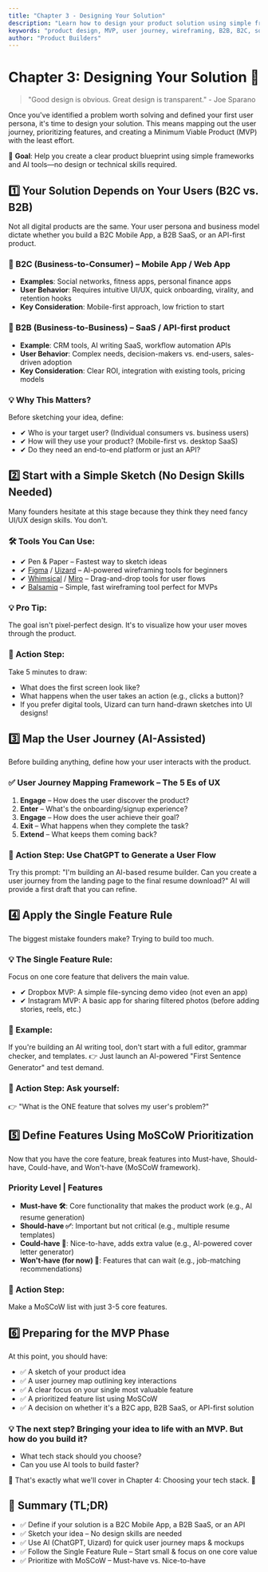 ```yaml
---
title: "Chapter 3 - Designing Your Solution"
description: "Learn how to design your product solution using simple frameworks and AI tools, without requiring design or technical skills."
keywords: "product design, MVP, user journey, wireframing, B2B, B2C, solution design"
author: "Product Builders"
---
```


# Chapter 3: Designing Your Solution 🎨

> "Good design is obvious. Great design is transparent." - Joe Sparano

<div class="content-box">

Once you've identified a problem worth solving and defined your first user persona, it's time to design your solution. This means mapping out the user journey, prioritizing features, and creating a Minimum Viable Product (MVP) with the least effort.

🚀 **Goal**: Help you create a clear product blueprint using simple frameworks and AI tools—no design or technical skills required.

</div>

## 1️⃣ Your Solution Depends on Your Users (B2C vs. B2B)

<div class="content-box">

Not all digital products are the same. Your user persona and business model dictate whether you build a B2C Mobile App, a B2B SaaS, or an API-first product.

### 📌 B2C (Business-to-Consumer) – Mobile App / Web App
- **Examples**: Social networks, fitness apps, personal finance apps
- **User Behavior**: Requires intuitive UI/UX, quick onboarding, virality, and retention hooks
- **Key Consideration**: Mobile-first approach, low friction to start

### 📌 B2B (Business-to-Business) – SaaS / API-first product
- **Example**: CRM tools, AI writing SaaS, workflow automation APIs
- **User Behavior**: Complex needs, decision-makers vs. end-users, sales-driven adoption
- **Key Consideration**: Clear ROI, integration with existing tools, pricing models

### 💡 Why This Matters?
Before sketching your idea, define:
- ✔ Who is your target user? (Individual consumers vs. business users)
- ✔ How will they use your product? (Mobile-first vs. desktop SaaS)
- ✔ Do they need an end-to-end platform or just an API?

</div>

## 2️⃣ Start with a Simple Sketch (No Design Skills Needed)

<div class="content-box">

Many founders hesitate at this stage because they think they need fancy UI/UX design skills. You don't.

### 🛠 Tools You Can Use:
- ✔ Pen & Paper – Fastest way to sketch ideas
- ✔ [Figma](https://figma.com) / [Uizard](https://uizard.io) – AI-powered wireframing tools for beginners
- ✔ [Whimsical](https://whimsical.com) / [Miro](https://miro.com) – Drag-and-drop tools for user flows
- ✔ [Balsamiq](https://balsamiq.com) – Simple, fast wireframing tool perfect for MVPs

### 💡 Pro Tip:
The goal isn't pixel-perfect design. It's to visualize how your user moves through the product.

### 🎯 Action Step:
Take 5 minutes to draw:
- What does the first screen look like?
- What happens when the user takes an action (e.g., clicks a button)?
- If you prefer digital tools, Uizard can turn hand-drawn sketches into UI designs!

</div>

## 3️⃣ Map the User Journey (AI-Assisted)

<div class="content-box">

Before building anything, define how your user interacts with the product.

### ✅ User Journey Mapping Framework – The 5 Es of UX
1. **Engage** – How does the user discover the product?
2. **Enter** – What's the onboarding/signup experience?
3. **Engage** – How does the user achieve their goal?
4. **Exit** – What happens when they complete the task?
5. **Extend** – What keeps them coming back?

### 🎯 Action Step: Use ChatGPT to Generate a User Flow
Try this prompt:
"I'm building an AI-based resume builder. Can you create a user journey from the landing page to the final resume download?"
AI will provide a first draft that you can refine.

</div>

## 4️⃣ Apply the Single Feature Rule

<div class="content-box">

The biggest mistake founders make? Trying to build too much.

### 💡 The Single Feature Rule:
Focus on one core feature that delivers the main value.

- ✔ Dropbox MVP: A simple file-syncing demo video (not even an app)
- ✔ Instagram MVP: A basic app for sharing filtered photos (before adding stories, reels, etc.)

### 🚀 Example:
If you're building an AI writing tool, don't start with a full editor, grammar checker, and templates.
👉 Just launch an AI-powered "First Sentence Generator" and test demand.

### 🎯 Action Step: Ask yourself:
👉 "What is the ONE feature that solves my user's problem?"

</div>

## 5️⃣ Define Features Using MoSCoW Prioritization

<div class="content-box">

Now that you have the core feature, break features into Must-have, Should-have, Could-have, and Won't-have (MoSCoW framework).

### Priority Level | Features
- **Must-have 🛠**: Core functionality that makes the product work (e.g., AI resume generation)
- **Should-have ✅**: Important but not critical (e.g., multiple resume templates)
- **Could-have 🤔**: Nice-to-have, adds extra value (e.g., AI-powered cover letter generator)
- **Won't-have (for now) 🚫**: Features that can wait (e.g., job-matching recommendations)

### 🎯 Action Step:
Make a MoSCoW list with just 3-5 core features.

</div>

## 6️⃣ Preparing for the MVP Phase

<div class="content-box">

At this point, you should have:
- ✅ A sketch of your product idea
- ✅ A user journey map outlining key interactions
- ✅ A clear focus on your single most valuable feature
- ✅ A prioritized feature list using MoSCoW
- ✅ A decision on whether it's a B2C app, B2B SaaS, or API-first solution

### 💡 The next step? Bringing your idea to life with an MVP. But how do you build it?
- What tech stack should you choose?
- Can you use AI tools to build faster?

📌 That's exactly what we'll cover in Chapter 4: Choosing your tech stack. 🚀

</div>

## 📌 Summary (TL;DR)

<div class="content-box">

- ✅ Define if your solution is a B2C Mobile App, a B2B SaaS, or an API
- ✅ Sketch your idea – No design skills are needed
- ✅ Use AI (ChatGPT, Uizard) for quick user journey maps & mockups
- ✅ Follow the Single Feature Rule – Start small & focus on one core value
- ✅ Prioritize with MoSCoW – Must-have vs. Nice-to-have

</div>

